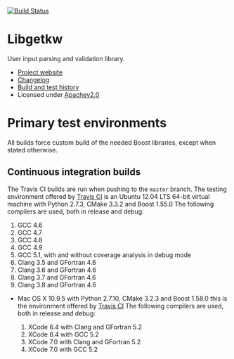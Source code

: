 [![Build Status](https://travis-ci.org/juselius/libgetkw.svg?branch=master)](https://travis-ci.org/juselius/libgetkw)

Libgetkw
========

User input parsing and validation library.

- [Project website](https://github.com/juselius/libgetkw)
- [Changelog](../master/CHANGELOG.md)
- [Build and test history](https://travis-ci.org/juselius/libgetkw)
- Licensed under [Apachev2.0](../master/COPYING)

Primary test environments
=========================

All builds force custom build of the needed Boost libraries, except when
stated otherwise.

Continuous integration builds
-----------------------------

The Travis CI builds are run when pushing to the `master` branch.  The testing
environment offered by [Travis CI](https://travis-ci.org) is an Ubuntu 12.04
LTS 64-bit virtual machine with Python 2.7.3, CMake 3.3.2 and Boost 1.55.0 The
following compilers are used, both in release and debug:

  1. GCC 4.6
  2. GCC 4.7
  3. GCC 4.8
  4. GCC 4.9
  5. GCC 5.1, with and without coverage analysis in debug mode
  6. Clang 3.5 and GFortran 4.6
  7. Clang 3.6 and GFortran 4.6
  8. Clang 3.7 and GFortran 4.6
  9. Clang 3.8 and GFortran 4.6

- Mac OS X 10.9.5 with Python 2.7.10, CMake 3.2.3 and Boost 1.58.0
  this is the environment offered by [Travis CI](https://travis-ci.org)
  The following compilers are used, both in release and debug:

  1. XCode 6.4 with Clang and GFortran 5.2
  2. XCode 6.4 with GCC 5.2
  3. XCode 7.0 with Clang and GFortran 5.2
  4. XCode 7.0 with GCC 5.2
